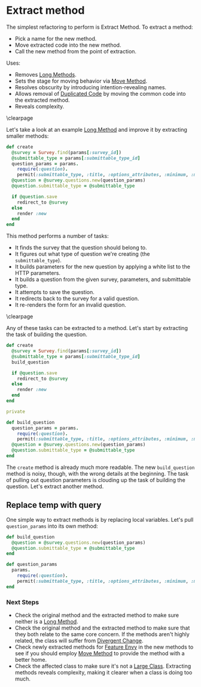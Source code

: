 # Extract method

The simplest refactoring to perform is Extract Method. To extract a method:

* Pick a name for the new method.
* Move extracted code into the new method.
* Call the new method from the point of extraction.

Uses:

* Removes [Long Methods](#long-method).
* Sets the stage for moving behavior via [Move Method](#move-method).
* Resolves obscurity by introducing intention-revealing names.
* Allows removal of [Duplicated Code](#duplicated-code) by moving the common
  code into the extracted method.
* Reveals complexity.

\clearpage

Let's take a look at an example [Long Method](#long-method) and improve it by
extracting smaller methods:

```` ruby
def create
  @survey = Survey.find(params[:survey_id])
  @submittable_type = params[:submittable_type_id]
  question_params = params.
    require(:question).
    permit(:submittable_type, :title, :options_attributes, :minimum, :maximum)
  @question = @survey.questions.new(question_params)
  @question.submittable_type = @submittable_type

  if @question.save
    redirect_to @survey
  else
    render :new
  end
end
````

This method performs a number of tasks:

* It finds the survey that the question should belong to.
* It figures out what type of question we're creating (the `submittable_type`).
* It builds parameters for the new question by applying a white list to the HTTP
  parameters.
* It builds a question from the given survey, parameters, and submittable type.
* It attempts to save the question.
* It redirects back to the survey for a valid question.
* It re-renders the form for an invalid question.

\clearpage

Any of these tasks can be extracted to a method. Let's start by extracting the
task of building the question.

```` ruby
def create
  @survey = Survey.find(params[:survey_id])
  @submittable_type = params[:submittable_type_id]
  build_question

  if @question.save
    redirect_to @survey
  else
    render :new
  end
end

private

def build_question
  question_params = params.
    require(:question).
    permit(:submittable_type, :title, :options_attributes, :minimum, :maximum)
  @question = @survey.questions.new(question_params)
  @question.submittable_type = @submittable_type
end
````

The `create` method is already much more readable. The new `build_question`
method is noisy, though, with the wrong details at the beginning. The task of
pulling out question parameters is clouding up the task of building the
question. Let's extract another method.

## Replace temp with query

One simple way to extract methods is by replacing local variables. Let's pull
`question_params` into its own method:

```` ruby
def build_question
  @question = @survey.questions.new(question_params)
  @question.submittable_type = @submittable_type
end

def question_params
  params.
    require(:question).
    permit(:submittable_type, :title, :options_attributes, :minimum, :maximum)
end
````

### Next Steps

* Check the original method and the extracted method to make sure neither is a
  [Long Method](#long-method).
* Check the original method and the extracted method to make sure that they both
  relate to the same core concern. If the methods aren't highly related, the
  class will suffer from [Divergent Change](#divergent-change).
* Check newly extracted methods for [Feature Envy](#feature-envy) in the new
  methods to see if you should employ [Move Method](#move-method) to provide the
  method with a better home.
* Check the affected class to make sure it's not a [Large Class](#large-class).
  Extracting methods reveals complexity, making it clearer when a class is doing
  too much.
